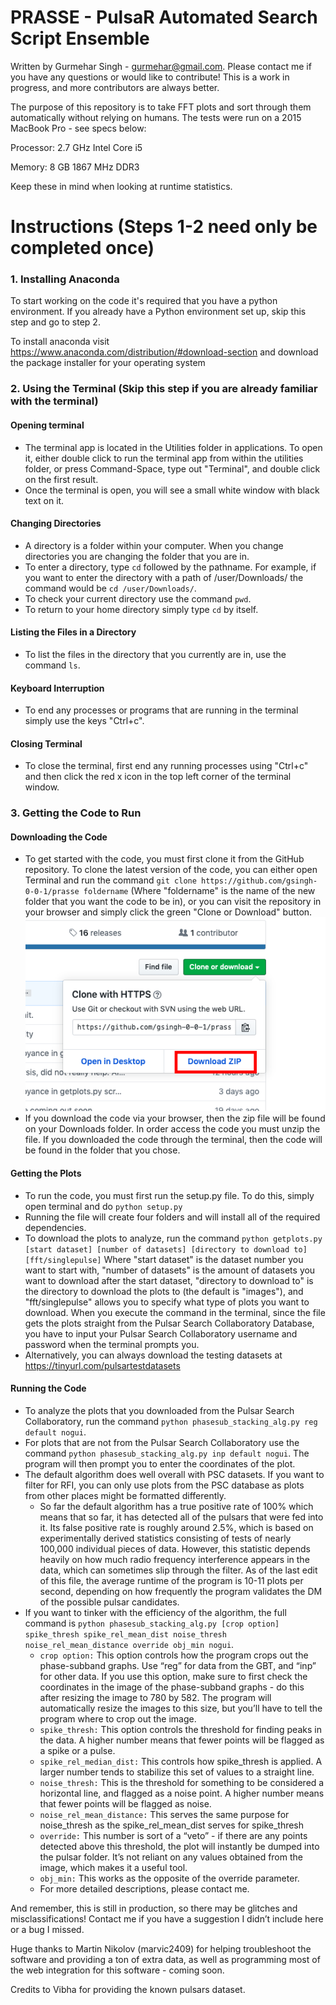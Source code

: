 # PRASSE - PulsaR Automated Search Script Ensemble

Written by Gurmehar Singh - gurmehar@gmail.com. Please contact me if you have any questions or would like to contribute!
This is a work in progress, and more contributors are always better.

The purpose of this repository is to take FFT plots and sort through them automatically
without relying on humans. The tests were run on a 2015 MacBook Pro - see specs below:

Processor: 2.7 GHz Intel Core i5

Memory: 8 GB 1867 MHz DDR3 

Keep these in mind when looking at runtime statistics.



# Instructions (Steps 1-2 need only be completed once)

### 1. Installing Anaconda

To start working on the code it's required that you have a python environment. If you already have a Python environment set up, skip this step and go to step 2.

To install anaconda visit https://www.anaconda.com/distribution/#download-section and download the package installer for your operating system
 

### 2. Using the Terminal (Skip this step if you are already familiar with the terminal)

#### Opening terminal
- The terminal app is located in the Utilities folder in applications. To open it, either double click to run the terminal app from within the utilities folder, or press Command-Space, type out "Terminal", and double click on the first result.
- Once the terminal is open, you will see a small white window with black text on it.
#### Changing Directories 
- A directory is a folder within your computer. When you change directories you are changing the folder that you are in.
- To enter a directory, type ```cd``` followed by the pathname. For example, if you want to enter the directory with a path of /user/Downloads/ the command would be ```cd /user/Downloads/```.
- To check your current directory use the command ```pwd```.
- To return to your home directory simply type ```cd``` by itself.
#### Listing the Files in a Directory
- To list the files in the directory that you currently are in, use the command ```ls```.
#### Keyboard Interruption
- To end any processes or programs that are running in the terminal simply use the keys "Ctrl+c".
#### Closing Terminal
- To close the terminal, first end any running processes using "Ctrl+c" and then click the red x icon in the top left corner of the terminal window.


### 3. Getting the Code to Run
#### Downloading the Code
- To get started with the code, you must first clone it from the GitHub repository. To clone the latest version of the code, you can either open Terminal and run the command ```git clone https://github.com/gsingh-0-0-1/prasse foldername``` (Where "foldername" is the name of the new folder that you want the code to be in), or you can visit the repository in your browser and simply click the green "Clone or Download" button. ![](resources/Download.png)
- If you download the code via your browser, then the zip file will be found on your Downloads folder. In order access the code you must unzip the file. If you downloaded the code through the terminal, then the code will be found in the folder that you chose.

#### Getting the Plots
- To run the code, you must first run the setup.py file. To do this, simply open terminal and do ```python setup.py```
- Running the file will create four folders and will install all of the required dependencies. 
- To download the plots to analyze, run the command  ```python getplots.py [start dataset] [number of datasets] [directory to download to] [fft/singlepulse]``` Where "start dataset" is the dataset number you want to start with, "number of datasets" is the amount of datasets you want to download after the start dataset, "directory to download to" is the directory to download the plots to (the default is "images"), and "fft/singlepulse" allows you to specify what type of plots you want to download. When you execute the command in the terminal, since the file gets the plots straight from the Pulsar Search Collaboratory Database, you have to input your Pulsar Search Collaboratory username and password when the terminal prompts you.
- Alternatively, you can always download the testing datasets at https://tinyurl.com/pulsartestdatasets

#### Running the Code
- To analyze the plots that you downloaded from the Pulsar Search Collaboratory, run the command ```python phasesub_stacking_alg.py reg default nogui```. 
- For plots that are not from the Pulsar Search Collaboratory use the command ```python phasesub_stacking_alg.py inp default nogui```. The program will then prompt you to enter the coordinates of the plot.
- The default algorithm does well overall with PSC datasets. If you want to filter for RFI, you can only use plots from the PSC database as plots from other places might be formatted differently.
  - So far the default algorithm has a true positive rate of 100% which means that so far, it has detected all of the pulsars that were fed into it. Its false positive rate is roughly around 2.5%, which is based on experimentally derived statistics consisting of tests of nearly 100,000 individual pieces of data. However, this statistic depends heavily on how much radio frequency interference appears in the data, which can sometimes slip through the filter. As of the last edit of this file, the average runtime of the program is 10-11 plots per second, depending on how frequently the program validates the DM of the possible pulsar candidates.
- If you want to tinker with the efficiency of the algorithm, the full command is 
```python phasesub_stacking_alg.py [crop option] spike_thresh spike_rel_mean_dist noise_thresh noise_rel_mean_distance override obj_min nogui```.
  - ```crop option:``` This option controls how the program crops out the phase-subband graphs. Use “reg” for data from the GBT, and “inp” for other data. If you use this option, make sure to first check the coordinates in the image of the phase-subband graphs - do this after resizing the image to 780 by 582. The program will automatically resize the images to this size, but you’ll have to tell the program where to crop out the image.
  - ```spike_thresh:``` This option controls the threshold for finding peaks in the data. A higher number means that fewer points will be flagged as a spike or a pulse.
  - ```spike_rel_median_dist:``` This controls how spike_thresh is applied. A larger number tends to stabilize this set of values to a straight line.
  - ```noise_thresh:``` This is the threshold for something to be considered a horizontal line, and flagged as a noise point. A higher number means that fewer points will be flagged as noise.
  - ```noise_rel_mean_distance:``` This serves the same purpose for noise_thresh as the spike_rel_mean_dist serves for spike_thresh
  - ```override:``` This number is sort of a “veto” - if there are any points detected above this threshold, the plot will instantly be dumped into the pulsar folder. It’s not reliant on any values obtained from the image, which makes it a useful tool.
  - ```obj_min:``` This works as the opposite of the override parameter.
  - For more detailed descriptions, please contact me.




And remember, this is still in production, so there may be glitches and misclassifications! Contact me if you have a suggestion
I didn’t include here or a bug I missed.

Huge thanks to Martin Nikolov (marvic2409) for helping troubleshoot the software and providing a ton of extra data, as well as programming most of the web integration for 
this software - coming soon.

Credits to Vibha for providing the known pulsars dataset.

